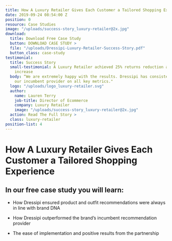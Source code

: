 ```yaml
---
title: How A Luxury Retailer Gives Each Customer a Tailored Shopping Experience
date: 2019-09-24 08:54:00 Z
position: 0
resource: Case Studies
image: "/uploads/success-story_luxury-retailer@2x.jpg"
download:
  title: Download Free Case Study
  button: DOWNLOAD CASE STUDY >
  file: "/uploads/Dressipi-Luxury-Retailer-Success-Story.pdf"
  button_class: case-study
testimonial:
  title: Success Story
  small-testimonial: A Luxury Retailer achieved 25% returns reduction and 11% conversion
    increase
  body: “We are extremely happy with the results. Dressipi has consistently outperformed
    our incumbent provider on all key metrics."
  logo: "/uploads/logo_luxury-retailer.svg"
  author:
    name: Lauren Terry
    job-title: Director of Ecommerce
    company: Luxury Retailer
    image: "/uploads/success-story_luxury-retailer@2x.jpg"
  action: Read The Full Story >
  class: luxury-retailer
position-list: 4
---
```


# How A Luxury Retailer Gives Each Customer a Tailored Shopping Experience

## In our free case study you will learn:

- How Dressipi ensured product and outfit recommendations were always in line with brand DNA 

- How Dressipi outperformed the brand’s incumbent recommendation provider

- The ease of implementation and positive results from the partnership